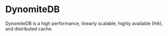 # DynomiteDB
DynomiteDB is a high performance, linearly scalable, highly available (HA), and distributed cache.
